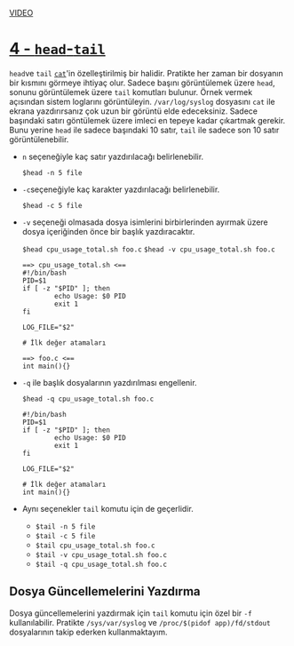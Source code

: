 [VIDEO](https://youtu.be/2A2IgaO--FM)

# [4 - `head`-`tail`](https://youtu.be/2A2IgaO--FM)

`head`ve `tail` [`cat`](#1-cat-concatenate.md)'in özelleştirilmiş bir halidir. Pratikte her zaman bir dosyanın bir kısmını görmeye ihtiyaç olur. Sadece başını görüntülemek üzere `head`, sonunu görüntülemek üzere `tail` komutları bulunur. Örnek vermek açısından sistem loglarını görüntüleyin. `/var/log/syslog` dosyasını `cat` ile ekrana yazdırırsanız çok uzun bir görüntü elde edeceksiniz. Sadece başındaki satırı göntülemek üzere imleci en tepeye kadar çıkartmak gerekir. Bunu yerine `head` ile sadece başındaki 10 satır, `tail` ile sadece son 10 satır görüntülenebilir.

- `n` seçeneğiyle kaç satır yazdırılacağı belirlenebilir.

    `$head -n 5 file`
- `-c`seçeneğiyle kaç karakter yazdırılacağı belirlenebilir. 

    `$head -c 5 file`
- `-v` seçeneği olmasada dosya isimlerini birbirlerinden ayırmak üzere dosya içeriğinden önce bir başlık yazdıracaktır.

    `$head cpu_usage_total.sh foo.c`
    `$head -v cpu_usage_total.sh foo.c`
    ```shell 
    ==> cpu_usage_total.sh <==
    #!/bin/bash
    PID=$1
    if [ -z "$PID" ]; then
            echo Usage: $0 PID
            exit 1
    fi

    LOG_FILE="$2"

    # İlk değer atamaları

    ==> foo.c <==
    int main(){}
    ```

- `-q` ile başlık dosyalarının yazdırılması engellenir.

    `$head -q cpu_usage_total.sh foo.c`
    ```shell 
    #!/bin/bash
    PID=$1
    if [ -z "$PID" ]; then
            echo Usage: $0 PID
            exit 1
    fi

    LOG_FILE="$2"

    # İlk değer atamaları
    int main(){}
    ```

- Aynı seçenekler `tail` komutu için de geçerlidir.

  - `$tail -n 5 file`
  - `$tail -c 5 file`
  - `$tail cpu_usage_total.sh foo.c`
  - `$tail -v cpu_usage_total.sh foo.c`
  - `$tail -q cpu_usage_total.sh foo.c`

## Dosya Güncellemelerini Yazdırma

Dosya güncellemelerini yazdırmak için `tail` komutu için özel bir `-f` kullanılabilir. Pratikte `/sys/var/syslog` ve `/proc/$(pidof app)/fd/stdout` dosyalarının takip ederken kullanmaktayım.
